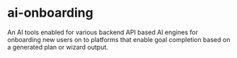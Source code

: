# ai-onboarding
An AI tools enabled for various backend API based AI engines for onboarding new users on to platforms that enable goal completion based on a generated plan or wizard output.
